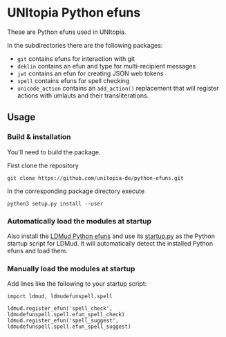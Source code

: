 # UNItopia Python efuns

These are Python efuns used in UNItopia.

In the subdirectories there are the following packages:
 * `git` contains efuns for interaction with git
 * `deklin` contains an efun and type for multi-recipient messages
 * `jwt` contains an efun for creating JSON web tokens
 * `spell` contains efuns for spell checking
 * `unicode_action` contains an `add_action()` replacement that will register
   actions with umlauts and their transliterations.

## Usage

### Build & installation

You'll need to build the package.

First clone the repository
```
git clone https://github.com/unitopia-de/python-efuns.git
```

In the corresponding package directory execute
```
python3 setup.py install --user
```

### Automatically load the modules at startup

Also install the [LDMud Python efuns](https://github.com/ldmud/python-efuns) and use its
[startup.py](https://github.com/ldmud/python-efuns/blob/master/startup.py) as the Python startup script for LDMud.
It will automatically detect the installed Python efuns and load them.

### Manually load the modules at startup

Add lines like the following to your startup script:
```
import ldmud, ldmudefunspell.spell

ldmud.register_efun('spell_check', ldmudefunspell.spell.efun_spell_check)
ldmud.register_efun('spell_suggest', ldmudefunspell.spell.efun_spell_suggest)
```
